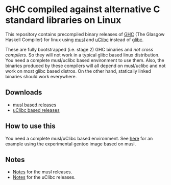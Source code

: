 # GHC compiled against alternative C standard libraries on Linux

This repository contains precompiled binary releases of [GHC](https://www.haskell.org/ghc/) (The Glasgow Haskell Compiler) for linux using [musl](http://www.musl-libc.org/) and [uClibc](http://www.uclibc.org/) instead of [glibc](https://www.gnu.org/software/libc/).

These are fully bootstrapped (i.e. stage 2) GHC binaries and *not cross compilers*. So they will not work in a typical glibc based linux distribution. You need a complete musl/uclibc based environment to use them. Also, the binaries produced by these compilers will all depend on musl/uclibc and not work on most glibc based distros. On the other hand, statically linked binaries should work everywhere.

## Downloads

* [musl based releases](https://github.com/redneb/ghc-alt-libc/releases)
* [uClibc based releases](https://drive.google.com/folderview?id=0B0zktggRQYRkfkxGekxiR1E4Y3dFNER2QlQ1bUV4V1Myb2VTOXZsallyTUVPanpUeXI3SDQ#list)

## How to use this

You need a complete musl/uClibc based environment. See [here](HOWTO-gentoo-musl-chroot.md) for an example using the experimental gentoo image based on musl.

## Notes

 * [Notes](NOTES-musl.md) for the musl releases.
 * [Notes](NOTES-uClibc.md) for the uClibc releases.
